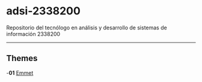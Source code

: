 # adsi-2338200
Repositorio del tecnólogo en análisis y desarrollo de sistemas de información 2338200

---
## Themes

-**01** [Emmet](01-emmet/)